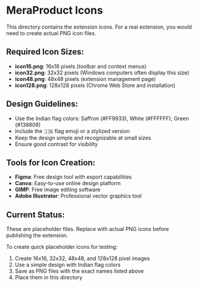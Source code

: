 # MeraProduct Icons

This directory contains the extension icons. For a real extension, you would need to create actual PNG icon files.

## Required Icon Sizes:

- **icon16.png**: 16x16 pixels (toolbar and context menus)
- **icon32.png**: 32x32 pixels (Windows computers often display this size)
- **icon48.png**: 48x48 pixels (extension management page)
- **icon128.png**: 128x128 pixels (Chrome Web Store and installation)

## Design Guidelines:

- Use the Indian flag colors: Saffron (#FF9933), White (#FFFFFF), Green (#138808)
- Include the 🇮🇳 flag emoji or a stylized version
- Keep the design simple and recognizable at small sizes
- Ensure good contrast for visibility

## Tools for Icon Creation:

- **Figma**: Free design tool with export capabilities
- **Canva**: Easy-to-use online design platform
- **GIMP**: Free image editing software
- **Adobe Illustrator**: Professional vector graphics tool

## Current Status:

These are placeholder files. Replace with actual PNG icons before publishing the extension.

To create quick placeholder icons for testing:

1. Create 16x16, 32x32, 48x48, and 128x128 pixel images
2. Use a simple design with Indian flag colors
3. Save as PNG files with the exact names listed above
4. Place them in this directory